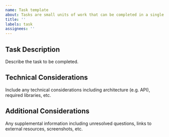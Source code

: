 ```yaml
---
name: Task template
about: Tasks are small units of work that can be completed in a single sprint
title: ''
labels: task
assignees: ''
---
```


## Task Description

Describe the task to be completed.

## Technical Considerations

Include any technical considerations including architecture (e.g. API), required libraries, etc.

## Additional Considerations

Any supplemental information including unresolved questions, links to external resources, screenshots, etc.
